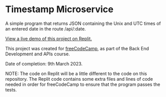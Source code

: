 # Timestamp Microservice

A simple program that returns JSON containing the Unix and UTC times of an entered date in the route /api/:date.

[View a live demo of this project on Replit.](https://replit.com/@SA907/boilerplate-project-timestamp-1)

This project was created for [freeCodeCamp](https://www.freecodecamp.org/), as part of the Back End Development and APIs course.

Date of completion: 9th March 2023.

NOTE: The code on Replit will be a little different to the code on this repository. The Replit code contains some extra files and lines of code needed in order for freeCodeCamp to ensure that the program passes the tests.
